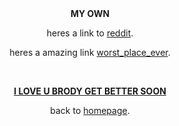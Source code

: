 <html>

<center>

<head>
<b>MY OWN</b>
</head>

<body>

<p> heres a link to <a href="https://reddit.com"target="_blank">reddit</a>.</p>

<p>heres a amazing link <a href="https://schoolbox.scr.vic.edu.au"target="_blank">worst_place_ever</a>.</p>
<br>
<p><b><u>I LOVE U BRODY GET BETTER SOON</b></u></p>


             


<p> back to <a href="index.html">homepage</a>.</p> 